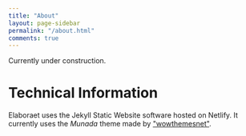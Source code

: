 ```yaml
---
title: "About"
layout: page-sidebar
permalink: "/about.html"
comments: true
---
```

Currently under construction.

# Technical Information
Elaboraet uses the Jekyll Static Website software hosted on Netlify. It currently uses the *Munada* theme made by ["wowthemesnet"](https://www.wowthemes.net).
